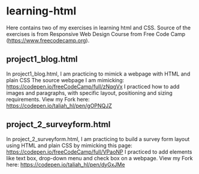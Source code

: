 # learning-html
Here contains two of my exercises in learning html and CSS.
Source of the exercises is from Responsive Web Design Course from Free Code Camp (https://www.freecodecamp.org).

## project1_blog.html

In project1_blog.html, I am practicing to mimick a webpage with HTML and plain CSS
The source webpage I am mimicking: https://codepen.io/freeCodeCamp/full/zNqgVx
I practiced how to add images and paragraphs, with specific layout, positioning and sizing requirements.
View my Fork here: https://codepen.io/taliah_hl/pen/gOPNQJZ


## project_2_surveyform.html

In project_2_surveyform.html, I am practicing to build a survey form layout using HTML and plain CSS by mimicking this page:
https://codepen.io/freeCodeCamp/full/VPaoNP
I practiced to add elements like text box, drop-down menu and check box on a webpage.
View my Fork here: https://codepen.io/taliah_hl/pen/dyGxJMe
